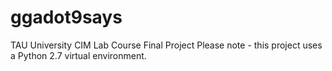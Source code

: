 # ggadot9says
TAU University CIM Lab Course Final Project
Please note - this project uses a Python 2.7 virtual environment.